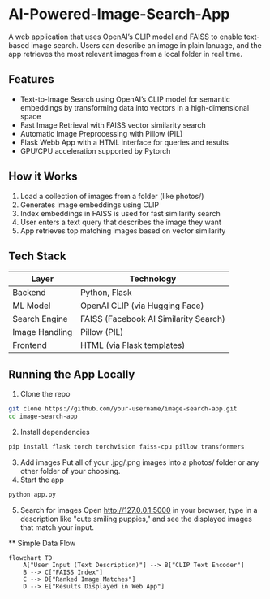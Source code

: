 # AI-Powered-Image-Search-App
A web application that uses OpenAI’s CLIP model and FAISS to enable text-based image search. Users can describe an image in plain lanuage, and the app retrieves the most relevant images from a local folder in real time.

## Features
- Text-to-Image Search using OpenAI’s CLIP model for semantic embeddings by transforming data into vectors in a high-dimensional space
- Fast Image Retrieval with FAISS vector similarity search
- Automatic Image Preprocessing with Pillow (PIL)
- Flask Webb App with a HTML interface for queries and results
- GPU/CPU acceleration supported by Pytorch

## How it Works
1. Load a collection of images from a folder (like photos/)
2. Generates image embeddings using CLIP
3. Index embeddings in FAISS is used for fast similarity search
4. User enters a text query that describes the image they want
5. App retrieves top matching images based on vector similarity

## Tech Stack
| Layer          | Technology                            |
| -------------- | ------------------------------------- |
| Backend        | Python, Flask                         |
| ML Model       | OpenAI CLIP (via Hugging Face)        |
| Search Engine  | FAISS (Facebook AI Similarity Search) |
| Image Handling | Pillow (PIL)                          |
| Frontend       | HTML (via Flask templates)            |

## Running the App Locally
1. Clone the repo
```bash
git clone https://github.com/your-username/image-search-app.git
cd image-search-app
```
2. Install dependencies
```bash
pip install flask torch torchvision faiss-cpu pillow transformers
```
3. Add images
Put all of your .jpg/.png images into a photos/ folder or any other folder of your choosing.
4. Start the app
```bash
python app.py
```
5. Search for images
Open http://127.0.0.1:5000 in your browser, type in a description like "cute smiling puppies," and see the displayed images that match your input.

** Simple Data Flow
```mermaid
flowchart TD
    A["User Input (Text Description)"] --> B["CLIP Text Encoder"]
    B --> C["FAISS Index"]
    C --> D["Ranked Image Matches"]
    D --> E["Results Displayed in Web App"]
```
